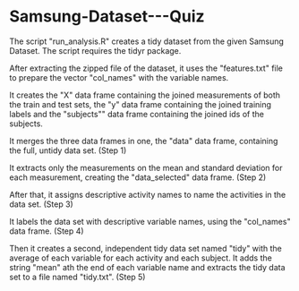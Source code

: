 # Samsung-Dataset---Quiz

The script "run_analysis.R" creates a tidy dataset from the given Samsung Dataset. 
The script requires the tidyr package.

After extracting the zipped file of the dataset, it uses the "features.txt" file to prepare the vector "col_names" with the variable names.

It creates the "X" data frame containing the joined measurements of both the train and test sets, the "y" data frame containing the joined training labels and the "subjects"" data frame containing the joined ids of the subjects.

It merges the three data frames in one, the "data" data frame, containing the full, untidy data set. (Step 1)

It extracts only the measurements on the mean and standard deviation for each measurement, creating the "data_selected" data frame. (Step 2)

After that, it assigns descriptive activity names to name the activities in the data set. (Step 3)

It labels the data set with descriptive variable names, using the "col_names" data frame. (Step 4)

Then it creates a second, independent tidy data set named "tidy" with the average of each variable for each activity and each subject. It adds the string "mean" ath the end of each variable name and extracts the tidy data set to a file named "tidy.txt". (Step 5)